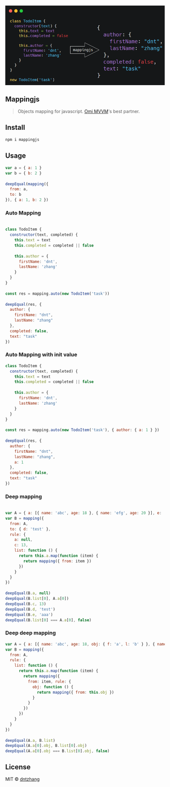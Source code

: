 <p align="center"><img src="../../assets/mappingjs.png" alt="mappingjs" /></p>

## Mappingjs

> Objects mapping for javascript. [Omi MVVM](https://github.com/Tencent/omi/blob/master/tutorial/omi-mvvm.md)'s best partner.

## Install

```js
npm i mappingjs
```

## Usage

```js
var a = { a: 1 }
var b = { b: 2 }

deepEqual(mapping({
  from: a,
  to: b
}), { a: 1, b: 2 })
```

### Auto Mapping


```js

class TodoItem {
  constructor(text, completed) {
    this.text = text
    this.completed = completed || false

    this.author = {
      firstName: 'dnt',
      lastName: 'zhang'
    }
  }
}

const res = mapping.auto(new TodoItem('task'))

deepEqual(res, {
  author: {
    firstName: "dnt",
    lastName: "zhang"
  },
  completed: false,
  text: "task"
})

```

### Auto Mapping with init value

```js
class TodoItem {
  constructor(text, completed) {
    this.text = text
    this.completed = completed || false

    this.author = {
      firstName: 'dnt',
      lastName: 'zhang'
    }
  }
}

const res = mapping.auto(new TodoItem('task'), { author: { a: 1 } })

deepEqual(res, {
  author: {
    firstName: "dnt",
    lastName: "zhang",
    a: 1
  },
  completed: false,
  text: "task"
})
```

### Deep mapping

```js

var A = { a: [{ name: 'abc', age: 18 }, { name: 'efg', age: 20 }], e: 'aaa' }
var B = mapping({
  from: A,
  to: { d: 'test' },
  rule: {
    a: null,
    c: 13,
    list: function () {
      return this.a.map(function (item) {
        return mapping({ from: item })
      })
    }
  }
})

deepEqual(B.a, null)
deepEqual(B.list[0], A.a[0])
deepEqual(B.c, 13)
deepEqual(B.d, 'test')
deepEqual(B.e, 'aaa')
deepEqual(B.list[0] === A.a[0], false)
```

### Deep deep mapping

```js
var A = { a: [{ name: 'abc', age: 18, obj: { f: 'a', l: 'b' } }, { name: 'efg', age: 20, obj: { f: 'a', l: 'b' } }], e: 'aaa' }
var B = mapping({
  from: A,
  rule: {
    list: function () {
      return this.a.map(function (item) {
        return mapping({
          from: item, rule: {
            obj: function () {
              return mapping({ from: this.obj })
            }
          }
        })
      })
    }
  }
})

deepEqual(A.a, B.list)
deepEqual(A.a[0].obj, B.list[0].obj)
deepEqual(A.a[0].obj === B.list[0].obj, false)
```

## License

MIT © [dntzhang](https://github.com/dntzhang)